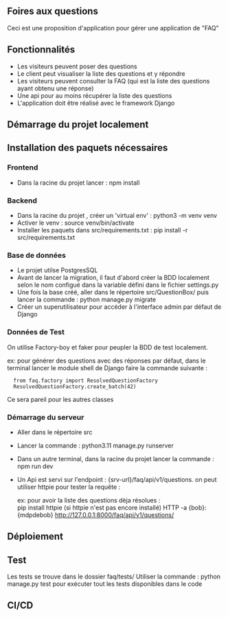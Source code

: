 ## Foires aux questions

Ceci est une proposition d'application pour gérer une application de "FAQ" 

## Fonctionnalités 

- Les visiteurs peuvent poser des questions
- Le client peut visualiser la liste des questions et y répondre
- Les visiteurs peuvent consulter la FAQ (qui est la liste des questions ayant obtenu une réponse)
- Une api pour au moins récupérer la liste des questions 
- L'application doit être réalisé avec le framework Django


## Démarrage du projet localement

## Installation des paquets nécessaires

### Frontend
- Dans la racine du projet lancer : npm install

### Backend
 - Dans la racine du projet , créer un 'virtual env' :  python3 -m venv venv
 - Activer le venv : source venv/bin/activate
 - Installer les paquets dans src/requirements.txt :   pip install -r src/requirements.txt

### Base de données
 - Le projet utilse PostgresSQL
 - Avant de lancer la migration, il faut d'abord créer la BDD localement selon le nom configué dans la variable défini dans le fichier settings.py
 - Une fois la base créé, aller dans le répertoire src/QuestionBox/ puis lancer la commande : python manage.py migrate
 - Créer un superutilisateur pour accéder à l'interface admin par défaut de Django

### Données de Test

   On utilise Factory-boy et  faker pour peupler la BDD de test localement.

   ex: pour générer des questions avec des réponses par défaut,  dans le terminal lancer le module shell de Django faire la commande suivante :
   
      from faq.factory import ResolvedQuestionFactory
      ResolvedQuestionFactory.create_batch(42) 

   Ce sera pareil pour les autres classes

### Démarrage du serveur 
  - Aller dans le répertoire src
  - Lancer la commande : python3.11 manage.py runserver
  - Dans un autre terminal, dans la racine du projet lancer la commande :  npm run dev
  - Un Api est servi sur l'endpoint : {srv-url}/faq/api/v1/questions. on peut utiliser httpie pour tester la requête : 

    ex: pour avoir la liste des questions dèja résolues :   
    pip install httpie (si httpie n'est pas encore installé)
    HTTP -a {bob}:{mdpdebob} http://127.0.0.1:8000/faq/api/v1/questions/

## Déploiement
## Test
Les tests se trouve dans le dossier faq/tests/
Utiliser la commande : python manage.py test pour exécuter tout les tests disponibles dans le code

## CI/CD
